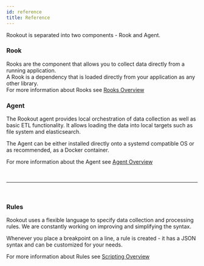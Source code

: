 ```yaml
---
id: reference
title: Reference
---
```



Rookout is separated into two components - Rook and Agent.

### Rook

Rooks are the component that allows you to collect data directly from a running application.  
A Rook is a dependency that is loaded directly from your application as any other library.  
For more information about Rooks see [Rooks Overview](rooks-index.md)


### Agent

The Rookout agent provides local orchestration of data collection as well as basic ETL functionality.
It allows loading the data into local targets such as file system and elasticsearch.

The Agent can be either installed directly onto a systemd compatible OS or as recommended, as a Docker container.

For more information about the Agent see [Agent Overview](agent.md)


&nbsp;


---


&nbsp;


### Rules

Rookout uses a flexible language to specify data collection and processing rules.
We are constantly working on improving and simplifying the syntax.

Whenever you place a breakpoint on a line, a rule is created - it has a JSON syntax
and can be customized for your needs.

For more information about Rules see [Scripting Overview](rules-index.md)

